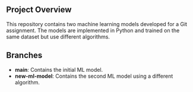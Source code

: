 ## Project Overview
This repository contains two machine learning models developed for a Git assignment. The models are implemented in Python and trained on the same dataset but use different algorithms.

## Branches
- **main**: Contains the initial ML model.
- **new-ml-model**: Contains the second ML model using a different algorithm.

